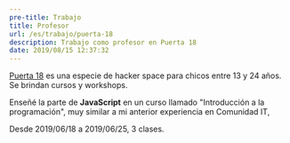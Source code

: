 ```yaml
---
pre-title: Trabajo
title: Profesor
url: /es/trabajo/puerta-18
description: Trabajo como profesor en Puerta 18
date: 2019/08/15 12:37:32
---
```


[Puerta 18](http://www.puerta18.org.ar/) es una especie de hacker space para chicos entre 13 y 24 años. Se brindan cursos y workshops.

Enseñé la parte de **JavaScript** en un curso llamado "Introducción a la programación", muy similar a mi anterior experiencia en Comunidad IT,

Desde 2019/06/18 a 2019/06/25, 3 clases.


